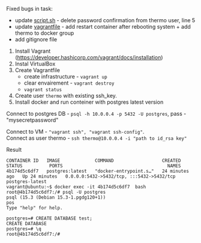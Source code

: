 Fixed bugs in task:
- update [script.sh](https://github.com/terra144481/terra144481-VM_Vagrant_Docker_Postgres/blob/29cd754e97c139885b92ce4efa11a117ea0175c7/script.sh) - delete password confirmation from thermo user, line 5  
- update [vagrantfile](https://github.com/terra144481/terra144481-VM_Vagrant_Docker_Postgres/blob/29cd754e97c139885b92ce4efa11a117ea0175c7/Vagrantfile) - add restart container after rebooting system + add thermo to docker group  
- add gitignore file





1. Install Vagrant (https://developer.hashicorp.com/vagrant/docs/installation)  
2. Instal VirtualBox  
3. Create Vagrantfile  
    - create infrastructure - ```vagrant up```  
    - clear envairement - ```vagrant destroy```  
    - ```vagrant status```
4. Create user `thermo` with existing ssh_key.  
5. Install docker and run conteiner with postgres latest version  


 Connect to postgres DB - ```psql -h 10.0.0.4 -p 5432 -U postgres```, pass - "mysecretpassword"  

Connect to VM - ```"vagrant ssh", "vagrant ssh-config"```.    
Connect as user thermo - ```ssh thermo@10.0.0.4 -i "path to id_rsa key"```  

Result  
```
CONTAINER ID   IMAGE             COMMAND                  CREATED          STATUS          PORTS                                       NAMES
4b174d5c6df7   postgres:latest   "docker-entrypoint.s…"   24 minutes ago   Up 24 minutes   0.0.0.0:5432->5432/tcp, :::5432->5432/tcp   postgres-latest
vagrant@ubuntu:~$ docker exec -it 4b174d5c6df7  bash
root@4b174d5c6df7:/# psql -U postgres
psql (15.3 (Debian 15.3-1.pgdg120+1))                                                                                                                      pos
Type "help" for help.

postgres=# CREATE DATABASE test;
CREATE DATABASE
postgres=# \q  
root@4b174d5c6df7:/# 
```

